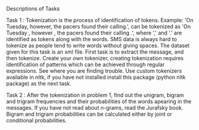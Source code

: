Descriptions of Tasks
 
Task 1 : Tokenization is the process of identification of tokens. Example: 'On Tuesday, however, the pacers found their calling.', can be tokenized as 'On Tuesday , however , the pacers found their calling .', where ',' and '.' are identified as tokens along with the words. SMS data is always hard to tokenize as people tend to write words without giving spaces. The dataset given for this task is an xml file. First task is to extract the message, and then tokenize. Create your own tokenizer, creating tokenization requires identification of patterns which can be achieved through regular expressions. See where you are finding trouble. Use custom tokenizers available in nltk, if you have not installed install this package (python nltk package) as the next task.

Task 2 : After the tokenization in problem 1, find out the unigram, bigram and trigram frequencies and their probabilities of the words apearing in the messages. If you have not read about n-grams, read the Jurafsky book. Bigram and trigram probabilities can be calculated either by joint or conditional probabilities.

